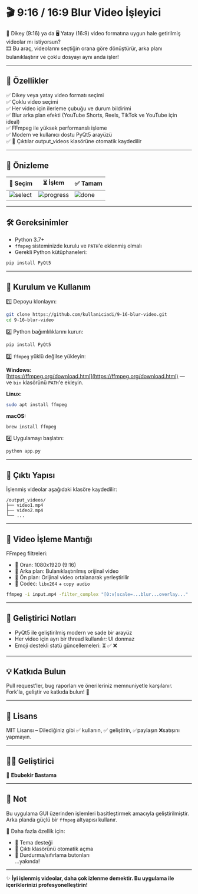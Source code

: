 # 🎬 9:16 / 16:9 Blur Video İşleyici

📱 Dikey (9:16) ya da 🖥️ Yatay (16:9) video formatına uygun hale getirilmiş videolar mı istiyorsun?<br>
🎞️ Bu araç, videolarını seçtiğin orana göre dönüştürür, arka planı bulanıklaştırır ve çoklu dosyayı aynı anda işler!

---

## 🚀 Özellikler

✅ Dikey veya yatay video formatı seçimi  
✅ Çoklu video seçimi  
✅ Her video için ilerleme çubuğu ve durum bildirimi  
✅ Blur arka plan efekti (YouTube Shorts, Reels, TikTok ve YouTube için ideal)  
✅ FFmpeg ile yüksek performanslı işleme  
✅ Modern ve kullanıcı dostu PyQt5 arayüzü  
✅ 📁 Çıktılar output_videos klasörüne otomatik kaydedilir 

---

## 📸 Önizleme

| 📂 Seçim | ⏳ İşlem | ✅ Tamam |
|---------|---------|---------|
| ![select](https://placehold.co/100x20?text=📂) | ![progress](https://placehold.co/100x20?text=🔄) | ![done](https://placehold.co/100x20?text=✔️) |

---

## 🛠 Gereksinimler

- Python 3.7+  
- `ffmpeg` sisteminizde kurulu ve `PATH`'e eklenmiş olmalı  
- Gerekli Python kütüphaneleri:

```bash
pip install PyQt5
```

---

## 🔧 Kurulum ve Kullanım

1️⃣ Depoyu klonlayın:
```bash
git clone https://github.com/kullaniciadi/9-16-blur-video.git
cd 9-16-blur-video
```

2️⃣ Python bağımlılıklarını kurun:
```bash
pip install PyQt5
```

3️⃣ `ffmpeg` yüklü değilse yükleyin:

**Windows:**  
[https://ffmpeg.org/download.html](https://ffmpeg.org/download.html) — ve `bin` klasörünü `PATH`'e ekleyin.

**Linux:**  
```bash
sudo apt install ffmpeg
```

**macOS:**  
```bash
brew install ffmpeg
```

4️⃣ Uygulamayı başlatın:
```bash
python app.py
```

---

## 📁 Çıktı Yapısı

İşlenmiş videolar aşağıdaki klasöre kaydedilir:

```
/output_videos/
├── video1.mp4
├── video2.mp4
└── ...
```

---

## 🎥 Video İşleme Mantığı

FFmpeg filtreleri:

- 📏 Oran: 1080x1920 (9:16)
- 🎨 Arka plan: Bulanıklaştırılmış orijinal video
- 🎯 Ön plan: Orijinal video ortalanarak yerleştirilir
- 💾 Codec: `libx264` + `copy audio`

```bash
ffmpeg -i input.mp4 -filter_complex "[0:v]scale=...blur...overlay..." ...
```

---

## 🧠 Geliştirici Notları

- PyQt5 ile geliştirilmiş modern ve sade bir arayüz
- Her video için ayrı bir thread kullanılır: UI donmaz
- Emoji destekli statü güncellemeleri: ⏳ ✅ ❌

---

## 💡 Katkıda Bulun

Pull request’ler, bug raporları ve önerileriniz memnuniyetle karşılanır.  
Fork'la, geliştir ve katkıda bulun! 🚀

---

## 🪪 Lisans

MIT Lisansı – Dilediğiniz gibi ✅ kullanın, ✅ geliştirin,  ✅paylaşın ❌satışını yapmayın.

---

## 👨‍💻 Geliştirici

📛 **Ebubekir Bastama**  


---

## 📌 Not

Bu uygulama GUI üzerinden işlemleri basitleştirmek amacıyla geliştirilmiştir. Arka planda güçlü bir `ffmpeg` altyapısı kullanır.  

🧪 Daha fazla özellik için:  
- 🎨 Tema desteği  
- 📁 Çıktı klasörünü otomatik açma  
- 🛑 Durdurma/sıfırlama butonları  
...yakında!  

---

✨ **İyi işlenmiş videolar, daha çok izlenme demektir. Bu uygulama ile içeriklerinizi profesyonelleştirin!**
